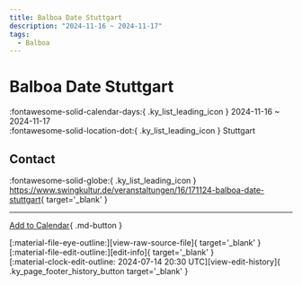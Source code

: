 ```yaml
---
title: Balboa Date Stuttgart
description: "2024-11-16 ~ 2024-11-17"
tags:
  - Balboa
---
```


# Balboa Date Stuttgart 

:fontawesome-solid-calendar-days:{ .ky_list_leading_icon } 2024-11-16 ~ 2024-11-17  
:fontawesome-solid-location-dot:{ .ky_list_leading_icon } Stuttgart  

## Contact

:fontawesome-solid-globe:{ .ky_list_leading_icon } <https://www.swingkultur.de/veranstaltungen/16/171124-balboa-date-stuttgart>{ target='_blank' }  

---

[Add to Calendar](https://swing.news/ics/en/2024/de/balboa-date-stuttgart-2024.ics){ .md-button }

<div class="ky_page_footer" markdown>
<div class="ky_page_footer_trailing" markdown="span">
[:material-file-eye-outline:][view-raw-source-file]{ target='_blank' }
[:material-file-edit-outline:][edit-info]{ target='_blank' }
</div>
<div class="ky_page_footer_leading" markdown="span">
[:material-clock-edit-outline: 2024-07-14 20:30 UTC][view-edit-history]{ .ky_page_footer_history_button target='_blank' }
</div>
</div>

[view-raw-source-file]: https://github.com/swingdance/events/blob/main/2024/de/balboa-date-stuttgart-2024.json "View Raw Source File"
[edit-info]: https://github.com/swingdance/events/issues/new?assignees=&labels=update+event&projects=&template=03-update_entity.yml&title=%5B2024%2Fde%5D%20Balboa%20Date%20Stuttgart&region=de&year=2024&id=balboa-date-stuttgart-2024&name=Balboa%20Date%20Stuttgart&org_id= "Edit Info"

[view-edit-history]: https://github.com/swingdance/events/commits/main/2024/de/balboa-date-stuttgart-2024.json "View Edit History"
